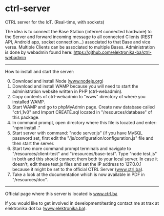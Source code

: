 ctrl-server
===========

CTRL server for the IoT. (Real-time, with sockets)

The idea is to connect the Base Station (internet connected hardware) to the Server and forward incoming message to all connected Clients (REST API, Android app, socket connection...) associated to that Base and vice versa. Multiple Clients can be associated to multiple Bases. Administration is done by webadmin found here: https://github.com/elektronika-ba/ctrl-webadmin

---

How to install and start the server:

0. Download and install Node (www.nodejs.org)
1. Download and install WAMP because you will need to start the administration website written in PHP (ctrl-webadmin).
2. Copy contents of ctrl-webadmin to "www" directory of where you installed WAMP.
3. Start WAMP and go to phpMyAdmin page. Create new database called "ctrl_1v0" and Import CREATE.sql located in "/resources/database" of this package.
4. In command prompt, open directory where this file is located and enter: "npm install ."
5. Start server with command: "node server.js" (if you have MySQL password set, first edit the "/js/configuration/configuration.js" file and then start the server.
6. Start two more command prompt terminals and navigate to "/resources/client-test" and "/resources/base-test". Type "node test.js" in both and this should connect them both to your local server. In case it doesn't, edit these test.js files and set the IP address to 127.0.0.1 because it might be set to the official CTRL Server (www.ctrl.ba).
7. Take a look at the documentation which is now available in PDF in "/resources/doc".

---

Official page where this server is located is www.ctrl.ba

If you would like to get involved in development/testing contact me at trax at elektronika dot ba (www.elektronika.ba).
